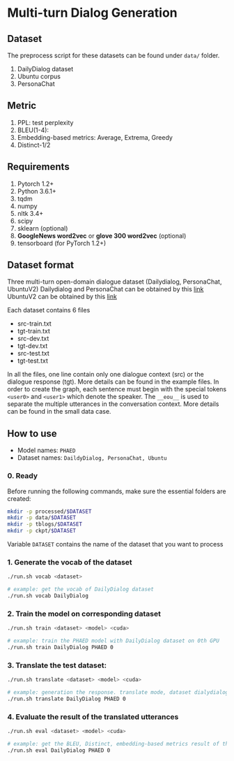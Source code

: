 # Multi-turn Dialog  Generation


## Dataset 
The preprocess script for these datasets can be found under `data/` folder.
1. DailyDialog dataset
2. Ubuntu corpus
5. PersonaChat

## Metric
1. PPL: test perplexity
2. BLEU(1-4):  
3. Embedding-based metrics: Average, Extrema, Greedy  
4. Distinct-1/2


## Requirements
1. Pytorch 1.2+  
2. Python 3.6.1+
3. tqdm
4. numpy
5. nltk 3.4+
6. scipy
7. sklearn (optional)
9. **GoogleNews word2vec** or **glove 300 word2vec** (optional)
10. tensorboard (for PyTorch 1.2+)

## Dataset format
Three multi-turn open-domain dialogue dataset (Dailydialog, PersonaChat, UbuntuV2) 
Dailydialog and PersonaChat can be obtained by this [link](https://github.com/ZihaoW123/PHAED/raw/main/data/data.zip)
UbuntuV2 can be obtained by this [link](https://github.com/rkadlec/ubuntu-ranking-dataset-creator)

Each dataset contains 6 files
* src-train.txt
* tgt-train.txt
* src-dev.txt
* tgt-dev.txt
* src-test.txt
* tgt-test.txt

In all the files, one line contain only one dialogue context (src) or the dialogue response (tgt).
More details can be found in the example files.
In order to create the graph, each sentence must begin with the 
special tokens `<user0>` and `<user1>` which denote the speaker.
The `__eou__` is used to separate the multiple utterances in the conversation context.
More details can be found in the small data case.

## How to use

* Model names: `PHAED`
* Dataset names: `DaildyDialog, PersonaChat, Ubuntu`

### 0. Ready
Before running the following commands, make sure the essential folders are created:
```bash
mkdir -p processed/$DATASET
mkdir -p data/$DATASET
mkdir -p tblogs/$DATASET
mkdir -p ckpt/$DATASET
```

Variable `DATASET` contains the name of the dataset that you want to process


### 1. Generate the vocab of the dataset

```bash
./run.sh vocab <dataset>
```

```bash
# example: get the vocab of DailyDialog dataset
./run.sh vocab DailyDialog
```

### 2. Train the model on corresponding dataset

```bash
./run.sh train <dataset> <model> <cuda>
```

```bash
# example: train the PHAED model with DailyDialog dataset on 0th GPU
./run.sh train DailyDialog PHAED 0
```

### 3. Translate the test dataset:

```bash
./run.sh translate <dataset> <model> <cuda>
```

```bash
# example: generation the response. translate mode, dataset dialydialog, model PHAED on 0th GPU
./run.sh translate DailyDialog PHAED 0
```
 

### 4. Evaluate the result of the translated utterances

```bash
./run.sh eval <dataset> <model> <cuda>
```
 
```bash
# example: get the BLEU, Distinct, embedding-based metrics result of the generated sentences on 0th GPU
./run.sh eval DailyDialog PHAED 0
```
